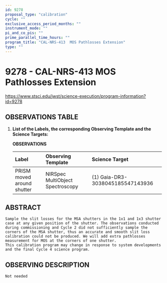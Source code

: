 ```yaml
---
id: 9278
proposal_type: "calibration"
cycle: ""
exclusive_access_period_months: ""
instrument_mode: ""
pi_and_co_pis: ""
prime_parallel_time_hours: ""
program_title: "CAL-NRS-413  MOS Pathlosses Extension"
type: ""
---
```

# 9278 - CAL-NRS-413  MOS Pathlosses Extension
https://www.stsci.edu/jwst/science-execution/program-information?id=9278
## OBSERVATIONS TABLE
1.  **List of the Labels, the corresponding Observing Template and the Science Targets:**

    **OBSERVATIONS**

    | Label                        | Observing Template                | Science Target                     |
    | :--------------------------- | :-------------------------------- | :--------------------------------- |
    | PRISM moved around shutter | NIRSpec MultiObject Spectroscopy | (1) Gaia-DR3-3038045185547143936 |

## ABSTRACT

    Sample the slit losses for the MSA shutters in the 1x1 and 1x3 shutter case at any given position of the shutter. The observations conducted during commissioning and Cycle 2 did not sufficiently sample the corners of the MSA shutter, thus an accurate and smooth slit loss calibration could not be produced. We will add extra pathlosses measurement for MOS at the corners of one shutter.
    This calibration program may change in response to system developments and the final Cycle 4 science program.

## OBSERVING DESCRIPTION

    Not needed